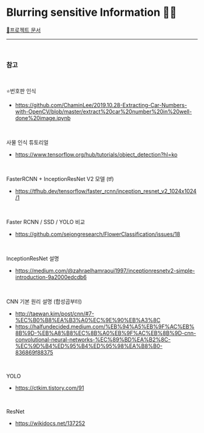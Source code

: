 <h1> Blurring sensitive Information 🚗🙎</h1>

<a href = "https://github.com/sungjun4403/ML_BLURinfo/blob/main/BLUR_%EC%B5%9C%EC%A2%85%EC%95%88.pdf">🌟프로젝트 문서 </a>

----

<br/>

<h3>참고</h3>

<br/>

⭐번호판 인식
- https://github.com/ChaminLee/2019.10.28-Extracting-Car-Numbers-with-OpenCV/blob/master/extract%20car%20number%20in%20well-done%20image.ipynb

<br/>

사물 인식 튜토리얼
- https://www.tensorflow.org/hub/tutorials/object_detection?hl=ko

<br/>

FasterRCNN + InceptionResNet V2 모델 (tf)
- https://tfhub.dev/tensorflow/faster_rcnn/inception_resnet_v2_1024x1024/1

<br/>

Faster RCNN / SSD / YOLO 비교 
- https://github.com/sejongresearch/FlowerClassification/issues/18

<br/>

InceptionResNet 설명
- https://medium.com/@zahraelhamraoui1997/inceptionresnetv2-simple-introduction-9a2000edcdb6

<br/>

CNN 기본 원리 설명 (합성곱부터)
- http://taewan.kim/post/cnn/#7-%EC%B0%B8%EA%B3%A0%EC%9E%90%EB%A3%8C
- https://halfundecided.medium.com/%EB%94%A5%EB%9F%AC%EB%8B%9D-%EB%A8%B8%EC%8B%A0%EB%9F%AC%EB%8B%9D-cnn-convolutional-neural-networks-%EC%89%BD%EA%B2%8C-%EC%9D%B4%ED%95%B4%ED%95%98%EA%B8%B0-836869f88375

<br/>

YOLO
- https://ctkim.tistory.com/91

<br/>

ResNet
- https://wikidocs.net/137252

<br/>

